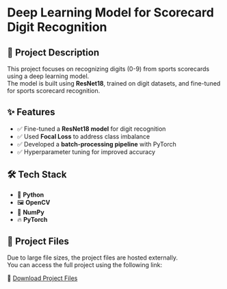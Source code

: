 # Deep Learning Model for Scorecard Digit Recognition

## 📌 Project Description
This project focuses on recognizing digits (0-9) from sports scorecards using a deep learning model.  
The model is built using **ResNet18**, trained on digit datasets, and fine-tuned for sports scorecard recognition.

## ✨ Features
- ✅ Fine-tuned a **ResNet18 model** for digit recognition  
- ✅ Used **Focal Loss** to address class imbalance  
- ✅ Developed a **batch-processing pipeline** with PyTorch  
- ✅ Hyperparameter tuning for improved accuracy  

## 🛠 Tech Stack
- 🐍 **Python**  
- 🖼 **OpenCV**  
- 🔢 **NumPy**  
- 🔥 **PyTorch**  

## 📂 Project Files
Due to large file sizes, the project files are hosted externally.  
You can access the full project using the following link:  

🔗 [Download Project Files](https://drive.google.com/file/d/1DPZVJZxlYjzwAHFujZPc7J95Vh2c9QRy/view?usp=sharing)


